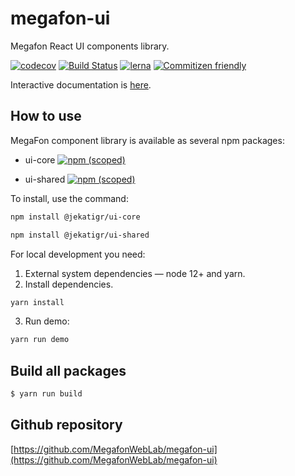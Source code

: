 # megafon-ui

Megafon React UI components library.

[![codecov](https://codecov.io/gh/MegafonWebLab/megafon-ui/branch/master/graph/badge.svg)](https://codecov.io/gh/MegafonWebLab/megafon-ui)
[![Build Status](https://travis-ci.org/MegafonWebLab/megafon-ui.svg?branch=master)](https://travis-ci.org/MegafonWebLab/megafon-ui)
[![lerna](https://img.shields.io/badge/maintained%20with-lerna-cc00ff.svg)](https://lerna.js.org/)
[![Commitizen friendly](https://img.shields.io/badge/commitizen-friendly-brightgreen.svg)](http://commitizen.github.io/cz-cli/)

Interactive documentation is [here](https://megafonweblab.github.io/megafon-ui/).

## How to use

MegaFon component library is available as several npm packages:
- ui-core
[![npm (scoped)](https://img.shields.io/npm/v/@jekatigr/ui-core.svg)](https://www.npmjs.com/package/@jekatigr/ui-core)

- ui-shared
[![npm (scoped)](https://img.shields.io/npm/v/@jekatigr/ui-shared.svg)](https://www.npmjs.com/package/@jekatigr/ui-shared)

To install, use the command:
```bash
npm install @jekatigr/ui-core
```
```bash
npm install @jekatigr/ui-shared
```

For local development you need:

1. External system dependencies — node 12+ and yarn.
2. Install dependencies.
```bash
yarn install
```
3. Run demo:
```bash
yarn run demo
```

## Build all packages

```bash
$ yarn run build
```

## Github repository

[https://github.com/MegafonWebLab/megafon-ui](https://github.com/MegafonWebLab/megafon-ui)
